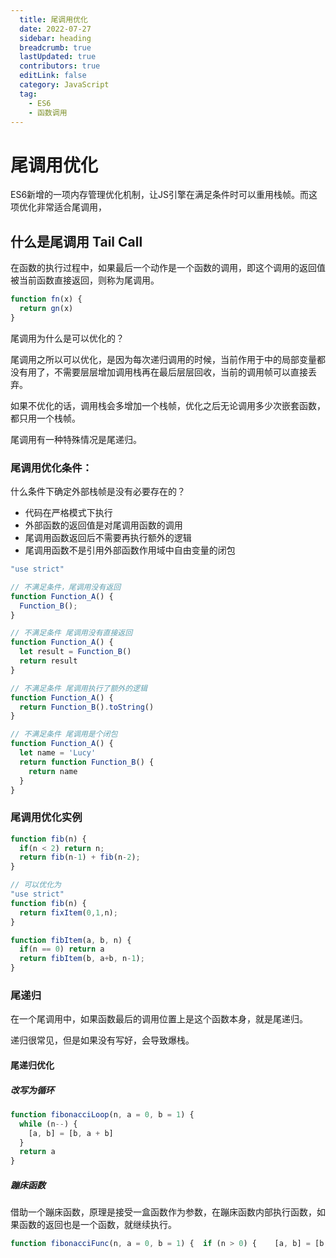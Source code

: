 ```yaml
---
  title: 尾调用优化
  date: 2022-07-27
  sidebar: heading
  breadcrumb: true
  lastUpdated: true
  contributors: true
  editLink: false
  category: JavaScript
  tag:
    - ES6
    - 函数调用
---
```

# 尾调用优化

ES6新增的一项内存管理优化机制，让JS引擎在满足条件时可以重用栈帧。而这项优化非常适合尾调用，

## 什么是尾调用 Tail Call

在函数的执行过程中，如果最后一个动作是一个函数的调用，即这个调用的返回值被当前函数直接返回，则称为尾调用。

```js
function fn(x) {
  return gn(x)
}
```

尾调用为什么是可以优化的？

尾调用之所以可以优化，是因为每次递归调用的时候，当前作用于中的局部变量都没有用了，不需要层层增加调用栈再在最后层层回收，当前的调用帧可以直接丢弃。

如果不优化的话，调用栈会多增加一个栈帧，优化之后无论调用多少次嵌套函数，都只用一个栈帧。

尾调用有一种特殊情况是尾递归。

### 尾调用优化条件：

什么条件下确定外部栈帧是没有必要存在的？

- 代码在严格模式下执行
- 外部函数的返回值是对尾调用函数的调用
- 尾调用函数返回后不需要再执行额外的逻辑
- 尾调用函数不是引用外部函数作用域中自由变量的闭包

```js
"use strict"

// 不满足条件，尾调用没有返回
function Function_A() {
  Function_B();
}

// 不满足条件 尾调用没有直接返回
function Function_A() {
  let result = Function_B()
  return result
}

// 不满足条件 尾调用执行了额外的逻辑
function Function_A() {
  return Function_B().toString()
}

// 不满足条件 尾调用是个闭包
function Function_A() {
  let name = 'Lucy'
  return function Function_B() {
    return name
  }
}
```



### 尾调用优化实例

```js
function fib(n) {
  if(n < 2) return n;
  return fib(n-1) + fib(n-2);
}

// 可以优化为
"use strict"
function fib(n) {
  return fixItem(0,1,n);
}

function fibItem(a, b, n) {
  if(n == 0) return a
  return fibItem(b, a+b, n-1);
}
```



### 尾递归

在一个尾调用中，如果函数最后的调用位置上是这个函数本身，就是尾递归。

递归很常见，但是如果没有写好，会导致爆栈。

#### 尾递归优化

##### 改写为循环

```js
function fibonacciLoop(n, a = 0, b = 1) {  
  while (n--) {
    [a, b] = [b, a + b]
  }
  return a
}
```



##### 蹦床函数

借助一个蹦床函数，原理是接受一盒函数作为参数，在蹦床函数内部执行函数，如果函数的返回也是一个函数，就继续执行。

```js
function fibonacciFunc(n, a = 0, b = 1) {  if (n > 0) {    [a, b] = [b, a + b]    return fibonacciFunc.bind(null, n - 1, a, b)  } else {    return a  }}trampoline(fibonacciFunc(5)) // return 5
```

